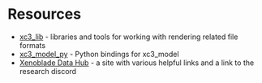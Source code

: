 # Resources
- [xc3_lib](https://github.com/ScanMountGoat/xc3_lib) - libraries and tools for working with rendering related file formats
- [xc3_model_py](https://github.com/ScanMountGoat/xc3_model_py) - Python bindings for xc3_model
- [Xenoblade Data Hub](https://xenobladedata.github.io/) - a site with various helpful links and a link to the research discord
